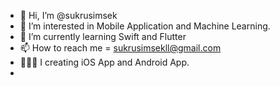 - 👋 Hi, I’m @sukrusimsek
- 👀 I’m interested in Mobile Application and Machine Learning.
- 🌱 I’m currently learning Swift and Flutter
- 📫 How to reach me = sukrusimsekll@gmail.com
- 👨🏼‍💻 I creating iOS App and Android App.
- 
<!---
sukrusimsek/sukrusimsek is a ✨ special ✨ repository because its `README.md` (this file) appears on your GitHub profile.
You can click the Preview link to take a look at your changes.
--->
